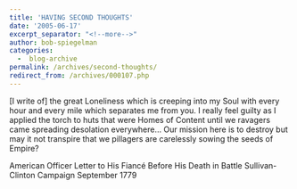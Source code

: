 ```yaml
---
title: 'HAVING SECOND THOUGHTS'
date: '2005-06-17'
excerpt_separator: "<!--more-->"
author: bob-spiegelman
categories:
  -  blog-archive
permalink: /archives/second-thoughts/
redirect_from: /archives/000107.php
---
```


[I write of] the great Loneliness which is creeping into my Soul
with every hour and every mile which separates me from you.
I really feel guilty as I applied the torch to huts that were
Homes of Content until we ravagers came spreading desolation
everywhere... Our mission here is to destroy but may it not
transpire that we pillagers are carelessly sowing the seeds of Empire?

American Officer
Letter to His Fiancé Before His Death in Battle
Sullivan-Clinton Campaign
September 1779

